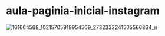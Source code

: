 # aula-paginia-inicial-instagram
![161664568_10215705919954509_2732333241505566864_n](https://user-images.githubusercontent.com/18168327/168490080-9489ab7b-7171-4427-8275-a27bb1ce89ff.jpg)
